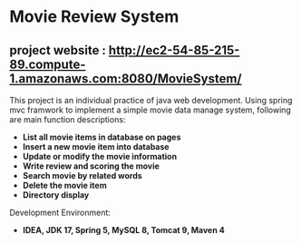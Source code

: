 # Movie Review System

## project website : http://ec2-54-85-215-89.compute-1.amazonaws.com:8080/MovieSystem/ 
This project is an individual practice of java web development. 
Using spring mvc framwork to implement a simple movie data manage system, following are main function descriptions:

- **List all movie items in database on pages**
- **Insert a new movie item into database**
- **Update or modify the movie information**
- **Write review and scoring the movie**
- **Search movie by related words**
- **Delete the movie item**
- **Directory display**

Development Environment:

- **IDEA, JDK 17, Spring 5, MySQL 8, Tomcat 9, Maven 4**



